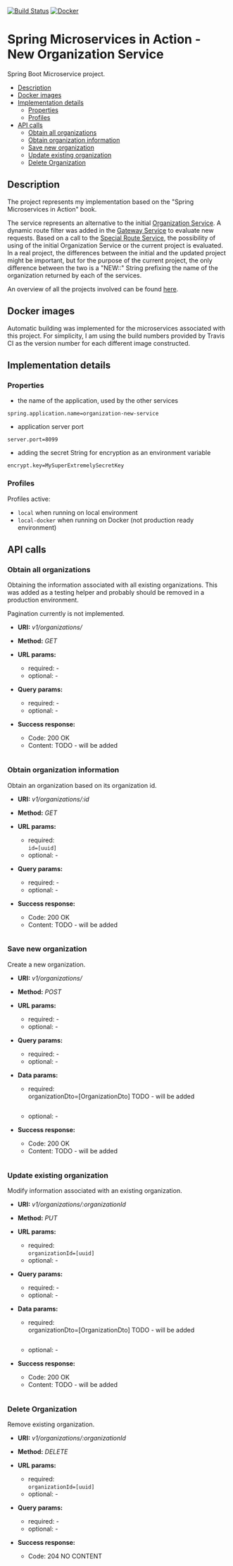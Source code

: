 [![Build Status](https://travis-ci.org/mariamihai/sma-organization-new-service.svg?branch=master)](https://travis-ci.org/mariamihai/sma-organization-new-service)
[![Docker](https://img.shields.io/docker/v/mariamihai/sma-organization-new-service?sort=date)](https://hub.docker.com/r/mariamihai/sma-organization-new-service)

# Spring Microservices in Action - New Organization Service
Spring Boot Microservice project.

  - [Description](#description)
  - [Docker images](#docker-images)
  - [Implementation details](#implementation-details)
    - [Properties](#properties)
    - [Profiles](#profiles)
  - [API calls](#api-calls)
    - [Obtain all organizations](#obtain-all-organizations)
    - [Obtain organization information](#obtain-organization-information)
    - [Save new organization](#save-new-organization)
    - [Update existing organization](#update-existing-organization)
    - [Delete Organization](#delete-organization)

## Description
The project represents my implementation based on the "Spring Microservices in Action" book.

The service represents an alternative to the initial [Organization Service](https://github.com/mariamihai/sma-organization-service).
A dynamic route filter was added in the [Gateway Service](https://github.com/mariamihai/sma-gateway-service) to evaluate new requests. Based on a call to the 
[Special Route Service](https://github.com/mariamihai/sma-special-routes-service), the possibility of using of the initial Organization Service or the current project 
is evaluated.
In a real project, the differences between the initial and the updated project might be important, but for the purpose of the current project, the only difference between 
the two is a "NEW::" String prefixing the name of the organization returned by each of the services.

An overview of all the projects involved can be found [here](https://github.com/mariamihai/sma-overview).

## Docker images
Automatic building was implemented for the microservices associated with this project.
For simplicity, I am using the build numbers provided by Travis CI as the version number for each different image constructed.

## Implementation details
### Properties
- the name of the application, used by the other services 
```
spring.application.name=organization-new-service
```
- application server port
```
server.port=8099
```
- adding the secret String for encryption as an environment variable
```
encrypt.key=MySuperExtremelySecretKey
```

### Profiles
Profiles active: 
- `local` when running on local environment
- `local-docker` when running on Docker (not production ready environment)

## API calls
### Obtain all organizations
Obtaining the information associated with all existing organizations. This was added as a testing helper and probably should be removed in a production environment.

Pagination currently is not implemented.

 * __URI:__ _v1/organizations/_
 * __Method:__ _GET_

 * __URL params:__ <br/>
    * required: - <br/>
    * optional: - <br/>
    
 * __Query params:__ <br/>
    * required: - <br/>
    * optional: - <br/>
        
 * __Success response:__
    * Code: 200 OK <br/>
    * Content: TODO - will be added
    ```
    ```
 
### Obtain organization information
Obtain an organization based on its organization id.

 * __URI:__ _v1/organizations/:id_
 * __Method:__ _GET_

 * __URL params:__ <br/>
    * required: <br/>
        `id=[uuid]`
    * optional: - <br/>
    
 * __Query params:__ <br/>
    * required: - <br/>
    * optional: - <br/>
        
 * __Success response:__
    * Code: 200 OK <br/>
    * Content: TODO - will be added
    ```
    ```

### Save new organization
Create a new organization.

 * __URI:__ _v1/organizations/_
 * __Method:__ _POST_

 * __URL params:__ <br/>
    * required: - <br/>
    * optional: - <br/>
    
 * __Query params:__ <br/>
    * required: - <br/>
    * optional: - <br/>
 
 * __Data params:__ <br/>
    * required: <br/>
        organizationDto=[OrganizationDto] TODO - will be added <br/>
         ``` 
         ```
    * optional: - <br/>

 * __Success response:__
    * Code: 200 OK <br/>
    * Content: TODO - will be added
    ```
    ```

### Update existing organization
Modify information associated with an existing organization.

 * __URI:__ _v1/organizations/:organizationId_
 * __Method:__ _PUT_

 * __URL params:__ <br/>
    * required: <br/>
        `organizationId=[uuid]` <br/>
    * optional: - <br/>
    
 * __Query params:__ <br/>
    * required: - <br/>
    * optional: - <br/>
 
 * __Data params:__ <br/>
    * required: <br/>
        organizationDto=[OrganizationDto] TODO - will be added <br/>
         ``` 
         ```
    * optional: - <br/>

 * __Success response:__
    * Code: 200 OK <br/>
    * Content: TODO - will be added
    ```
    ```

### Delete Organization
Remove existing organization.

 * __URI:__ _v1/organizations/:organizationId_
 * __Method:__ _DELETE_

 * __URL params:__ <br/>
    * required: <br/>
        `organizationId=[uuid]` <br/>
    * optional: - <br/>
    
 * __Query params:__ <br/>
    * required: - <br/>
    * optional: - <br/>

 * __Success response:__
    * Code: 204 NO CONTENT <br/>
